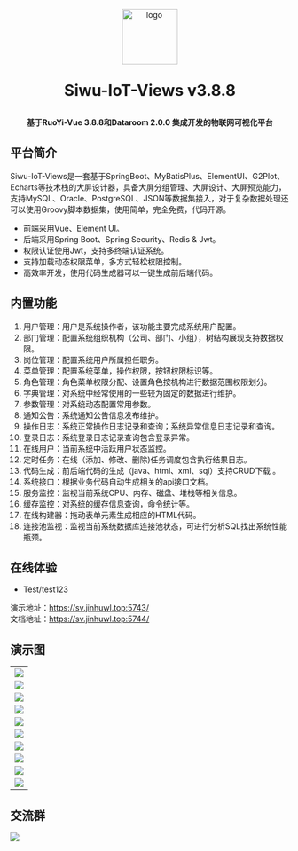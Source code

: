 <p align="center">
	<img alt="logo" src="https://oss.jinhuwl.top/swiot/logo.png" width="100" />
</p>
<h1 align="center" style="margin: 30px 0 30px; font-weight: bold;">Siwu-IoT-Views v3.8.8</h1>
<h4 align="center">基于RuoYi-Vue 3.8.8和Dataroom 2.0.0 集成开发的物联网可视化平台</h4>


## 平台简介

Siwu-IoT-Views是一套基于SpringBoot、MyBatisPlus、ElementUI、G2Plot、Echarts等技术栈的大屏设计器，具备大屏分组管理、大屏设计、大屏预览能力，支持MySQL、Oracle、PostgreSQL、JSON等数据集接入，对于复杂数据处理还可以使用Groovy脚本数据集，使用简单，完全免费，代码开源。

* 前端采用Vue、Element UI。
* 后端采用Spring Boot、Spring Security、Redis & Jwt。
* 权限认证使用Jwt，支持多终端认证系统。
* 支持加载动态权限菜单，多方式轻松权限控制。
* 高效率开发，使用代码生成器可以一键生成前后端代码。

## 内置功能

1.  用户管理：用户是系统操作者，该功能主要完成系统用户配置。
2.  部门管理：配置系统组织机构（公司、部门、小组），树结构展现支持数据权限。
3.  岗位管理：配置系统用户所属担任职务。
4.  菜单管理：配置系统菜单，操作权限，按钮权限标识等。
5.  角色管理：角色菜单权限分配、设置角色按机构进行数据范围权限划分。
6.  字典管理：对系统中经常使用的一些较为固定的数据进行维护。
7.  参数管理：对系统动态配置常用参数。
8.  通知公告：系统通知公告信息发布维护。
9.  操作日志：系统正常操作日志记录和查询；系统异常信息日志记录和查询。
10. 登录日志：系统登录日志记录查询包含登录异常。
11. 在线用户：当前系统中活跃用户状态监控。
12. 定时任务：在线（添加、修改、删除)任务调度包含执行结果日志。
13. 代码生成：前后端代码的生成（java、html、xml、sql）支持CRUD下载 。
14. 系统接口：根据业务代码自动生成相关的api接口文档。
15. 服务监控：监视当前系统CPU、内存、磁盘、堆栈等相关信息。
16. 缓存监控：对系统的缓存信息查询，命令统计等。
17. 在线构建器：拖动表单元素生成相应的HTML代码。
18. 连接池监视：监视当前系统数据库连接池状态，可进行分析SQL找出系统性能瓶颈。

## 在线体验

- Test/test123  


演示地址：https://sv.jinhuwl.top:5743/  
文档地址：https://sv.jinhuwl.top:5744/  

## 演示图

<table>
    <tr>
        <td><img src="https://oss.jinhuwl.top/swiot/首页.png"/></td>
    </tr>
    <tr>
        <td><img src="https://oss.jinhuwl.top/swiot/组件库.png"/></td>
    </tr>
    <tr>
        <td><img src="https://oss.jinhuwl.top/swiot/素材管理.png"/></td>
    </tr>
	<tr>
        <td><img src="https://oss.jinhuwl.top/swiot/数据集.png"/></td>
    </tr>	 
    <tr>
        <td><img src="https://oss.jinhuwl.top/swiot/数据源.png"/></td>
    </tr>
	<tr>
        <td><img src="https://oss.jinhuwl.top/swiot/地图数据.png"/></td>
    </tr>
	<tr>
        <td><img src="https://oss.jinhuwl.top/swiot/设计器首页.png"/></td>
    </tr>
    <tr>
        <td><img src="https://oss.jinhuwl.top/swiot/数据库配置.png"/></td>
    </tr>
        <tr>
        <td><img src="https://oss.jinhuwl.top/swiot/数据集种类.png"/></td>
    </tr>
        <tr>
        <td><img src="https://oss.jinhuwl.top/swiot/大屏权限控制.png"/></td>
    </tr>
</table>


## 交流群

<img src="https://oss.jinhuwl.top/swiot/群二维码.png"/>